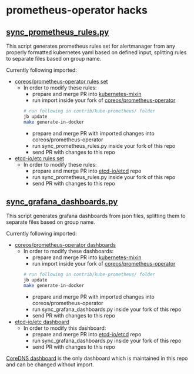 # prometheus-operator hacks

## [sync_prometheus_rules.py](sync_prometheus_rules.py)

This script generates prometheus rules set for alertmanager from any properly formatted kubernetes yaml based on defined input, splitting rules to separate files based on group name.

Currently following imported:
 - [coreos/prometheus-operator rules set](https://github.com/coreos/prometheus-operator/blob/master/contrib/kube-prometheus/manifests/prometheus-rules.yaml)
   - In order to modify these rules:
     - prepare and merge PR into [kubernetes-mixin](https://github.com/kubernetes-monitoring/kubernetes-mixin/tree/master/rules)
     - run import inside your fork of [coreos/prometheus-operator](https://github.com/coreos/prometheus-operator/tree/master/contrib/kube-prometheus)
     ```bash
     # run following in contrib/kube-prometheus/ folder
     jb update
     make generate-in-docker
     ```
     - prepare and merge PR with imported changes into coreos/prometheus-operator
     - run sync_prometheus_rules.py inside your fork of this repo
     - send PR with changes to this repo
 - [etcd-io/etc rules set](https://github.com/etcd-io/etcd/blob/master/Documentation/op-guide/etcd3_alert.rules.yml)
   - In order to modify these rules:
     - prepare and merge PR into [etcd-io/etcd](https://github.com/etcd-io/etcd/blob/master/Documentation/op-guide/grafana.json) repo
     - run sync_prometheus_rules.py inside your fork of this repo
     - send PR with changes to this repo

## [sync_grafana_dashboards.py](sync_grafana_dashboards.py)

This script generates grafana dashboards from json files, splitting them to separate files based on group name.

Currently following imported:
 - [coreos/prometheus-operator dashboards](https://github.com/coreos/prometheus-operator/blob/master/contrib/kube-prometheus/manifests/grafana-deployment.yaml)
   - In order to modify these dashboards:
     - prepare and merge PR into [kubernetes-mixin](https://github.com/kubernetes-monitoring/kubernetes-mixin/tree/master/dashboards)
     - run import inside your fork of [coreos/prometheus-operator](https://github.com/coreos/prometheus-operator/tree/master/contrib/kube-prometheus)
     ```bash
     # run following in contrib/kube-prometheus/ folder
     jb update
     make generate-in-docker
     ```
     - prepare and merge PR with imported changes into coreos/prometheus-operator
     - run sync_grafana_dashboards.py inside your fork of this repo
     - send PR with changes to this repo
 - [etcd-io/etc dashboard](https://github.com/etcd-io/etcd/blob/master/Documentation/op-guide/grafana.json)
   - In order to modify this dashboard:
     - prepare and merge PR into [etcd-io/etcd](https://github.com/etcd-io/etcd/blob/master/Documentation/op-guide/grafana.json) repo
     - run sync_grafana_dashboards.py inside your fork of this repo
     - send PR with changes to this repo

[CoreDNS dashboard](https://github.com/helm/charts/blob/master/stable/prometheus-operator/templates/grafana/dashboards/k8s-coredns.yaml) is the only dashboard which is maintained in this repo and can be changed without import.
